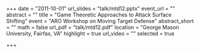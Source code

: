 +++
date = "2011-10-01"
url_slides = "talk/mtd12.pptx"
event_url = ""
abstract = ""
title = "Game Theoretic Approaches to Attack Surface Shifting"
event = "ARO Workshop on Moving Target Defense"
abstract_short = ""
math = false
url_pdf = "talk/mtd12.pdf"
location = "George Mason University, Fairfax, VA"
highlight = true
url_video = ""
selected = true

+++

